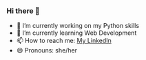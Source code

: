 ### Hi there 👋

- 🔭 I’m currently working on my Python skills
- 🌱 I’m currently learning Web Development  
- 📫 How to reach me: [My LinkedIn](https://www.linkedin.com/in/ashniahlawat)
- 😄 Pronouns: she/her

